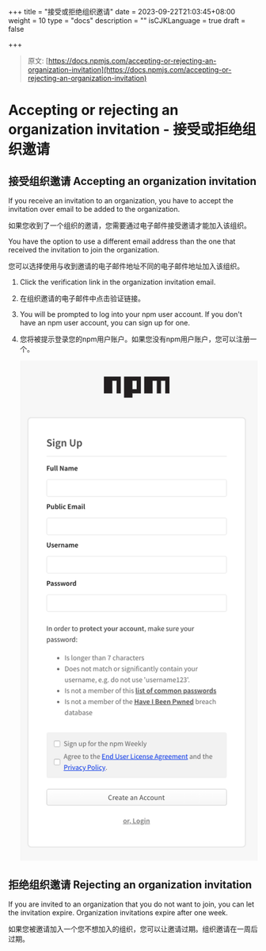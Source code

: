 +++
title = "接受或拒绝组织邀请"
date = 2023-09-22T21:03:45+08:00
weight = 10
type = "docs"
description = ""
isCJKLanguage = true
draft = false

+++

> 原文: [https://docs.npmjs.com/accepting-or-rejecting-an-organization-invitation](https://docs.npmjs.com/accepting-or-rejecting-an-organization-invitation)

# Accepting or rejecting an organization invitation - 接受或拒绝组织邀请

## 接受组织邀请 Accepting an organization invitation

If you receive an invitation to an organization, you have to accept the invitation over email to be added to the organization.

​	如果您收到了一个组织的邀请，您需要通过电子邮件接受邀请才能加入该组织。

You have the option to use a different email address than the one that received the invitation to join the organization.

​	您可以选择使用与收到邀请的电子邮件地址不同的电子邮件地址加入该组织。

1. Click the verification link in the organization invitation email.

2. 在组织邀请的电子邮件中点击验证链接。

3. You will be prompted to log into your npm user account. If you don't have an npm user account, you can sign up for one.

4. 您将被提示登录您的npm用户账户。如果您没有npm用户账户，您可以注册一个。

   ![Accept organization invitation](Acceptingorrejectinganorganizationinvitation_img/accept-invitation.png)

## 拒绝组织邀请 Rejecting an organization invitation

If you are invited to an organization that you do not want to join, you can let the invitation expire. Organization invitations expire after one week.

​	如果您被邀请加入一个您不想加入的组织，您可以让邀请过期。组织邀请在一周后过期。
